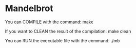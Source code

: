 # Mandelbrot

You can COMPILE with the command:
make

If you want to CLEAN the result of the compilation:
make clean

You can RUN the executable file with the command:
./mb



